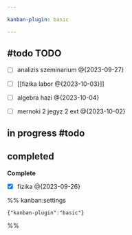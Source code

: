 ```yaml
---

kanban-plugin: basic

---
```


## #todo TODO

- [ ] analizis szeminarium @{2023-09-27}
- [ ] [[fizika labor @{2023-10-03}]]
- [ ] algebra hazi @{2023-10-04}
- [ ] mernoki 2 jegyz 2 ext @{2023-10-02}


## in progress #todo



## completed

**Complete**
- [x] fizika @{2023-09-26}




%% kanban:settings
```
{"kanban-plugin":"basic"}
```
%%